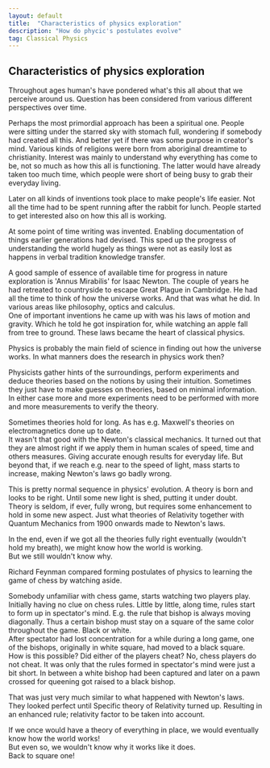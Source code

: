 ```yaml
---
layout: default
title:  "Characteristics of physics exploration"
description: "How do phycic's postulates evolve"
tag: Classical Physics
---
```


## Characteristics of physics exploration

Throughout ages human's have pondered what's this all about that we perceive around us. Question has been considered from various different perspectives over time.

Perhaps the most primordial approach has been a spiritual one. People were sitting under the starred sky with stomach full, wondering if somebody had created all this. And better yet if there was some purpose in creator's mind. Various kinds of religions were born from aboriginal dreamtime to christianity. Interest was mainly to understand why everything has come to be, not so much as how this all is functioning. The latter would have already taken too much time, which people were short of being busy to grab their everyday living.

Later on all kinds of inventions took place to make people's life easier. Not all the time had to be spent running after the rabbit for lunch. People started to get interested also on how this all is working.

At some point of time writing was invented. Enabling documentation of things earlier generations had devised. This sped up the progress of understanding the world hugely as things were not as easily lost as happens in verbal tradition knowledge transfer.

A good sample of essence of available time for progress in nature exploration is 'Annus Mirabilis' for Isaac Newton. The couple of years he had retreated to countryside to escape Great Plague in Cambridge. He had all the time to think of how the universe works. And that was what he did. In various areas like philosophy, optics and calculus.  
One of important inventions he came up with was his laws of motion and gravity. Which he told he got inspiration for, while watching an apple fall from tree to ground. These laws became the heart of classical physics.

Physics is probably the main field of science in finding out how the universe works. In what manners does the research in physics work then?

Physicists gather hints of the surroundings, perform experiments and deduce theories based on the notions by using their intuition. Sometimes they just have to make guesses on theories, based on minimal information. In either case more and more experiments need to be performed with more and more measurements to verify the theory.

Sometimes theories hold for long. As has e.g. Maxwell's theories on electromagnetics done up to date.  
It wasn't that good with the Newton's classical mechanics. It turned out that they are almost right if we apply them in human scales of speed, time and others measures. Giving accurate enough results for everyday life. But beyond that, if we reach e.g. near to the speed of light, mass starts to increase, making Newton's laws go badly wrong.

This is pretty normal sequence in physics' evolution. A theory is born and looks to be right. Until some new light is shed, putting it under doubt. Theory is seldom, if ever, fully wrong, but requires some enhancement to hold in some new aspect. Just what theories of Relativity together with Quantum Mechanics from 1900 onwards made to Newton's laws.

In the end, even if we got all the theories fully right eventually (wouldn't hold my breath), we might know how the world is working.  
But we still wouldn't know why.

Richard Feynman compared forming postulates of physics to learning the game of chess by watching aside.

Somebody unfamiliar with chess game, starts watching two players play. Initially having no clue on chess rules. Little by little, along time, rules start to form up in spectator's mind. E.g. the rule that bishop is always moving diagonally. Thus a certain bishop must stay on a square of the same color throughout the game. Black or white.  
After spectator had lost concentration for a while during a long game, one of the bishops, originally in white square, had moved to a black square.  
How is this possible? Did either of the players cheat? No, chess players do not cheat. It was only that the rules formed in spectator's mind were just a bit short. In between a white bishop had been captured and later on a pawn crossed for queening got raised to a black bishop.

That was just very much similar to what happened with Newton's laws. They looked perfect until Specific theory of Relativity turned up. Resulting in an enhanced rule; relativity factor to be taken into account.

If we once would have a theory of everything in place, we would eventually know how the world works!  
But even so, we wouldn't know why it works like it does.  
Back to square one!

